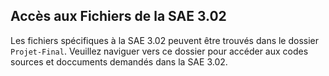 ## Accès aux Fichiers de la SAE 3.02

Les fichiers spécifiques à la SAE 3.02 peuvent être trouvés dans le dossier `Projet-Final`. Veuillez naviguer vers ce dossier pour accéder aux codes sources et doccuments demandés dans la SAE 3.02.
